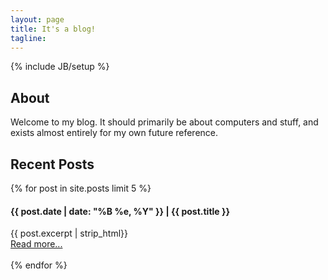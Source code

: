 ```yaml
---
layout: page
title: It's a blog!
tagline: 
---
```

{% include JB/setup %}

## About

Welcome to my blog. It should primarily be about computers and stuff, and exists almost entirely for my own future reference.


## Recent Posts
{% for post in site.posts limit 5 %}
#### {{ post.date | date: "%B %e, %Y" }} | {{ post.title }}
{{ post.excerpt | strip_html}}<br>
            <a href="{{ post.url }}">Read more...</a><br><br>
{% endfor %}
